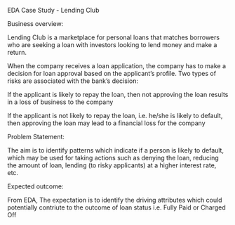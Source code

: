EDA Case Study - Lending Club

Business overview:

Lending Club is a marketplace for personal loans that matches borrowers who are seeking a loan with investors looking to lend money and make a return.

When the company receives a loan application, the company has to make a decision for loan approval based on the applicant’s profile. 
Two types of risks are associated with the bank’s decision:

If the applicant is likely to repay the loan, then not approving the loan results in a loss of business to the company

If the applicant is not likely to repay the loan, i.e. he/she is likely to default, then approving the loan may lead to a financial loss for the company

Problem Statement:

The aim is to identify patterns which indicate if a person is likely to default, which may be used for taking actions such as denying the loan, 
reducing the amount of loan, lending (to risky applicants) at a higher interest rate, etc.

Expected outcome:

From EDA, The expectation is to identify the driving attributes which could potentially contriute to the outcome of loan status i.e. Fully Paid or Charged Off